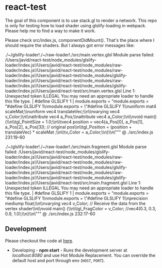 
# react-test

The goal of this component is to use stack.gl to render a network.
This repo is only for testing how to load shader using glslify-loading in webpack. 
Please help me to find a way to make it work. 

Please check src/index.js, componentDidMount(). 
That's the place where I should require the shaders. 
But I always got error messages like:

./~/glslify-loader!./~/raw-loader!./src/main.vertex.glsl
Module parse failed: /Users/javid/react-test/node_modules/glslify-loader/index.js!/Users/javid/react-test/node_modules/raw-loader/index.js!/Users/javid/react-test/node_modules/raw-loader/index.js!/Users/javid/react-test/node_modules/glslify-loader/index.js!/Users/javid/react-test/node_modules/raw-loader/index.js!/Users/javid/react-test/node_modules/glslify-loader/index.js!/Users/javid/react-test/src/main.vertex.glsl Line 1: Unexpected token ILLEGAL
You may need an appropriate loader to handle this file type.
| #define GLSLIFY 1
| module.exports = "module.exports = \"#define GLSLIFY 1\\nmodule.exports = \\\"#define GLSLIFY 1\\\\nuniform mat4 scaleMat;\\\\nuniform vec4 translateVec;\\\\n\\\\nvarying vec4 v_Color;\\\\n\\\\nattribute vec4 a_Pos;\\\\nattribute vec4 a_Color;\\\\n\\\\nvoid main() {\\\\n\\\\tgl_PointSize = 1.0;\\\\n\\\\tvec4 position = vec4(a_Pos[0], a_Pos[1], a_Pos[2], a_Pos[3]); // original pos\\\\n\\\\tgl_Position = (position + translateVec) * scaleMat ;\\\\n\\\\tv_Color = a_Color;\\\\n}\\\\n\\\"\""
 @ ./src/index.js 231:19-60

./~/glslify-loader!./~/raw-loader!./src/main.fragment.glsl
Module parse failed: /Users/javid/react-test/node_modules/glslify-loader/index.js!/Users/javid/react-test/node_modules/raw-loader/index.js!/Users/javid/react-test/node_modules/raw-loader/index.js!/Users/javid/react-test/node_modules/glslify-loader/index.js!/Users/javid/react-test/node_modules/raw-loader/index.js!/Users/javid/react-test/node_modules/glslify-loader/index.js!/Users/javid/react-test/src/main.fragment.glsl Line 1: Unexpected token ILLEGAL
You may need an appropriate loader to handle this file type.
| #define GLSLIFY 1
| module.exports = "module.exports = \"#define GLSLIFY 1\\nmodule.exports = \\\"#define GLSLIFY 1\\\\nprecision mediump float;\\\\n\\\\nvarying vec4 v_Color; // Receive the data from the vertex shader\\\\n\\\\nvoid main() {\\\\n\\\\tgl_FragColor = v_Color; //vec4(0.3, 0.3, 0.9, 1.0);\\\\n}\\\\n\\\"\""
 @ ./src/index.js 232:17-60


## Development

Please checkout the code at [here](https://github.com/javidhsueh/react-test).
* Developing - **npm start** - Runs the development server at *localhost:8080* and use Hot Module Replacement. You can override the default host and port through env (`HOST`, `PORT`).

